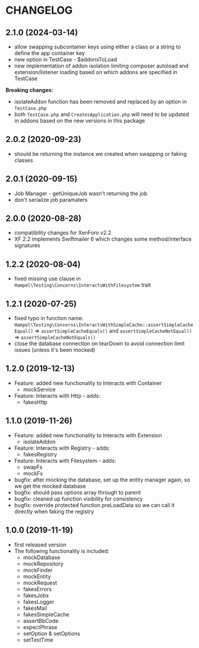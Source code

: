 CHANGELOG
=========

2.1.0 (2024-03-14)
------------------

* allow swapping subcontainer keys using either a class or a string to define the app container key
* new option in TestCase - $addonsToLoad
* new implementation of addon isolation limiting composer autoload and extension/listener loading based on which addons 
  are specified in TestCase

**Breaking changes:**
* isolateAddon function has been removed and replaced by an option in `TestCase.php`
* both `TestCase.php` and `CreatesApplication.php` will need to be updated in addons based on the new versions in this 
  package

2.0.2 (2020-09-23)
------------------

* should be returning the instance we created when swapping or faking classes

2.0.1 (2020-09-15)
------------------

* Job Manager - getUniqueJob wasn't returning the job
* don't serialize job paramaters

2.0.0 (2020-08-28)
------------------

* compatibility changes for XenForo v2.2
* XF 2.2 implements Swiftmailer 6 which changes some method/interface signatures

1.2.2 (2020-08-04)
------------------

* fixed missing use clause in `Hampel\Testing\Concerns\InteractsWithFilesystem` trait

1.2.1 (2020-07-25)
------------------

* fixed typo in function name: `Hampel\Testing\Concerns\InteractsWithSimpleCache::assertSimpleCacheEqual()` => 
`assertSimpleCacheEquals()` and `assertSimpleCacheNotEqual()` => `assertSimpleCacheNotEquals()`
* close the database connection on tearDown to avoid connection limit issues (unless it's been mocked)

1.2.0 (2019-12-13)
------------------

 * Feature: added new functionality to Interacts with Container
   * mockService
 * Feature: Interacts with Http - adds:
   * fakesHttp  

1.1.0 (2019-11-26)
------------------

 * Feature: added new functionality to Interacts with Extension
   * isolateAddon
 * Feature: Interacts with Registry - adds:
   * fakesRegistry
 * Feature: Interacts with Filesystem - adds:
   * swapFs
   * mockFs
 * bugfix: after mocking the database, set up the entity manager again, so we get the mocked database
 * bugfix: should pass options array through to parent
 * bugfix: cleaned up function visibility for consistency
 * bugfix: override protected function preLoadData so we can call it directly when faking the registry

1.0.0 (2019-11-19)
------------------

 * first released version
 * The following functionality is included:
   * mockDatabase
   * mockRepository
   * mockFinder
   * mockEntity
   * mockRequest
   * fakesErrors
   * fakesJobs
   * fakesLogger
   * fakesMail
   * fakesSimpleCache
   * assertBbCode
   * expectPhrase
   * setOption & setOptions
   * setTestTime
